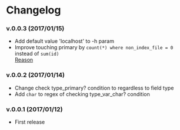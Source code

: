 # Changelog
### v.0.0.3 (2017/01/15)
* Add default value 'localhost' to -h param
* Improve touching primary by `count(*) where non_index_file = 0` instead of `sum(id)` <br/>
 [Reason](./CHANGE_SUM_TO_COUNT.md)


### v.0.0.2 (2017/01/14)
* Change check type_primary? condition to regardless to field type
* Add `char` to regex of checking type_var_char? condition

### v.0.0.1 (2017/01/12)
* First release